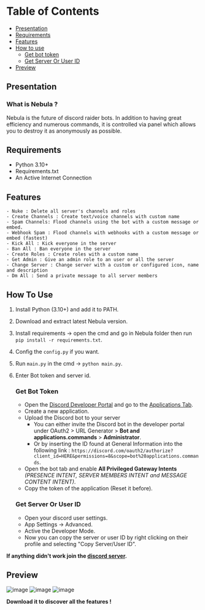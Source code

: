 # Table of Contents
- [Presentation](#presentation)
- [Requirements](#requirements)
- [Features](#features)
- [How to use ](#how-to-use)
  - [Get bot token](#get-bot-token)
  - [Get Server Or User ID](#get-server-or-user-id)
- [Preview](#preview)

## Presentation 
### What is Nebula ? 
Nebula is the future of discord raider bots. In addition to having great efficiency and numerous commands, it is controlled via panel which allows you to destroy it as anonymously as possible.

## Requirements
- Python 3.10+
- Requirements.txt
- An Active Internet Connection

## Features
```
- Nuke : Delete all server's channels and roles
- Create Channels : Create text/voice channels with custom name
- Spam Channels: Flood channels using the bot with a custom message or embed.
- Webhook Spam : Flood channels with webhooks with a custom message or embed (fastest)
- Kick All : Kick everyone in the server
- Ban All : Ban everyone in the server
- Create Roles : Create roles with a custom name
- Get Admin : Give an admin role to an user or all the server
- Change Server : Change server with a custom or configured icon, name and description
- Dm All : Send a private message to all server members
```

## How To Use  
1. Install Python (3.10+) and add it to PATH.
2. Download and extract latest Nebula version.
3. Install requirements → open the cmd and go in Nebula folder then run `pip install -r requirements.txt`.
4. Config the `config.py` if you want.
5. Run `main.py` in the cmd → `python main.py`.
6. Enter Bot token and server id.
   ### Get Bot Token
   - Open the [Discord Developer Portal](https://discord.com/developers/) and go to the [Applications Tab](https://discord.com/developers/applications).
   - Create a new application.
   - Upload the Discord bot to your server
      - You can either invite the Discord bot in the developer portal under OAuth2 > URL Generator > **Bot and applications.commands** > **Administrator**.
      - Or by inserting the ID found at General Information into the following link : `https://discord.com/oauth2/authorize?client_id=HERE&permissions=8&scope=bot%20applications.commands`.
   - Open the bot tab and enable **All Privileged Gateway Intents** *(PRESENCE INTENT, SERVER MEMBERS INTENT and MESSAGE CONTENT INTENT)*.
   - Copy the token of the application (Reset it before).
     
   ### Get Server Or User ID
   - Open your discord user settings.
   - App Settings → Advanced.
   - Active the Developer Mode.
   - Now you can copy the server or user ID by right clicking on their profile and selecting "Copy Server/User ID".

**If anything didn't work join the [discord server](https://discord.gg/kC93mkKTjs).**

## Preview 
![image](https://github.com/Nyxoy201/nebula/assets/137317152/8e26fdc2-664a-4bed-b58c-299f676f6986)
![image](https://github.com/Nyxoy201/nebula/assets/137317152/ee10810a-6cad-4a77-bead-8f352903b0f0)
![image](https://github.com/Nyxoy201/nebula/assets/137317152/2e71b366-c6be-4bba-b1ea-9af1a7c8a697)

**Download it to discover all the features !** 

